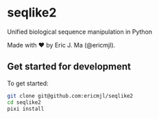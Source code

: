 # seqlike2

Unified biological sequence manipulation in Python

Made with ❤️ by Eric J. Ma (@ericmjl).

## Get started for development

To get started:

```bash
git clone git@github.com:ericmjl/seqlike2
cd seqlike2
pixi install
```
